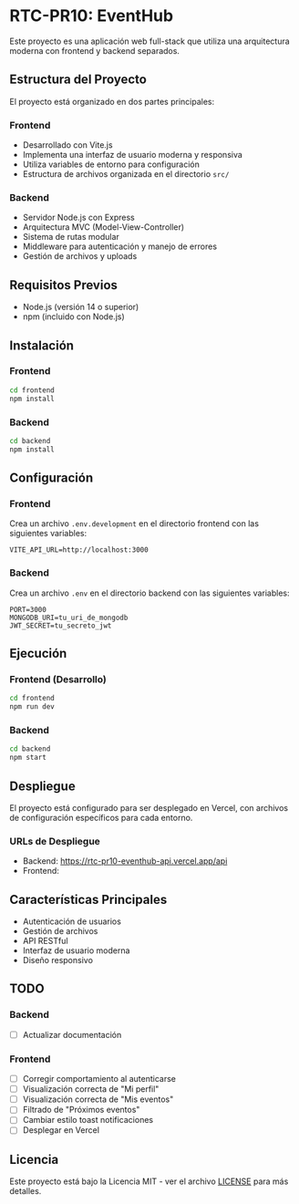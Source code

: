 # RTC-PR10: EventHub

Este proyecto es una aplicación web full-stack que utiliza una arquitectura moderna con frontend y backend separados.

## Estructura del Proyecto

El proyecto está organizado en dos partes principales:

### Frontend

- Desarrollado con Vite.js
- Implementa una interfaz de usuario moderna y responsiva
- Utiliza variables de entorno para configuración
- Estructura de archivos organizada en el directorio `src/`

### Backend

- Servidor Node.js con Express
- Arquitectura MVC (Model-View-Controller)
- Sistema de rutas modular
- Middleware para autenticación y manejo de errores
- Gestión de archivos y uploads

## Requisitos Previos

- Node.js (versión 14 o superior)
- npm (incluido con Node.js)

## Instalación

### Frontend

```bash
cd frontend
npm install
```

### Backend

```bash
cd backend
npm install
```

## Configuración

### Frontend

Crea un archivo `.env.development` en el directorio frontend con las siguientes variables:

```
VITE_API_URL=http://localhost:3000
```

### Backend

Crea un archivo `.env` en el directorio backend con las siguientes variables:

```
PORT=3000
MONGODB_URI=tu_uri_de_mongodb
JWT_SECRET=tu_secreto_jwt
```

## Ejecución

### Frontend (Desarrollo)

```bash
cd frontend
npm run dev
```

### Backend

```bash
cd backend
npm start
```

## Despliegue

El proyecto está configurado para ser desplegado en Vercel, con archivos de configuración específicos para cada entorno.

### URLs de Despliegue

- Backend: https://rtc-pr10-eventhub-api.vercel.app/api
- Frontend:

## Características Principales

- Autenticación de usuarios
- Gestión de archivos
- API RESTful
- Interfaz de usuario moderna
- Diseño responsivo

## TODO

### Backend

- [ ] Actualizar documentación

### Frontend

- [ ] Corregir comportamiento al autenticarse
- [ ] Visualización correcta de "Mi perfil"
- [ ] Visualización correcta de "Mis eventos"
- [ ] Filtrado de "Próximos eventos"
- [ ] Cambiar estilo toast notificaciones
- [ ] Desplegar en Vercel

## Licencia

Este proyecto está bajo la Licencia MIT - ver el archivo [LICENSE](LICENSE) para más detalles.
